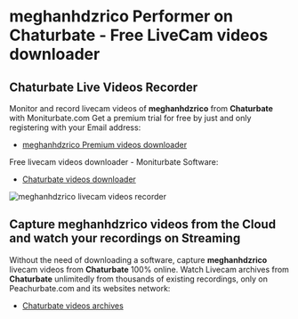 # meghanhdzrico Performer on Chaturbate - Free LiveCam videos downloader

## Chaturbate Live Videos Recorder

Monitor and record livecam videos of **meghanhdzrico** from **Chaturbate** with Moniturbate.com
Get a premium trial for free by just and only registering with your Email address:
* [meghanhdzrico Premium videos downloader](https://moniturbate.com/request-demo-licence-key.html)

Free livecam videos downloader - Moniturbate Software:
* [Chaturbate videos downloader](https://moniturbate.com/moniturbate-download-software.html)

![meghanhdzrico livecam videos recorder](https://peachurnet.com/templates/moniturbate-software.png)


## Capture meghanhdzrico videos from the Cloud and watch your recordings on Streaming

Without the need of downloading a software, capture **meghanhdzrico** livecam videos from **Chaturbate** 100% online.
Watch Livecam archives from **Chaturbate** unlimitedly from thousands of existing recordings, only on Peachurbate.com and its websites network:
* [Chaturbate videos archives](https://peachurnet.com/)